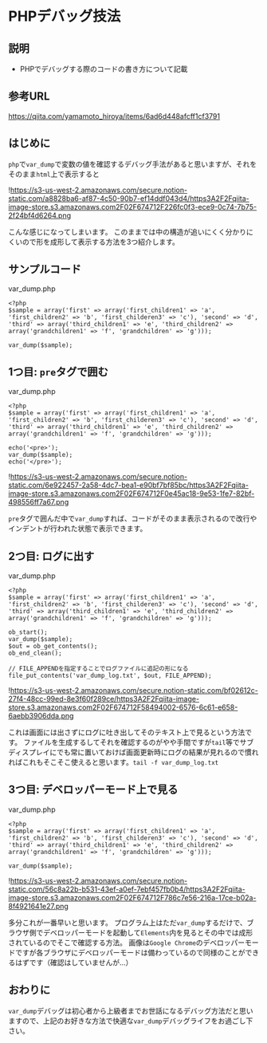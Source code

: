 # PHPデバッグ技法

## 説明
- PHPでデバッグする際のコードの書き方について記載

## 参考URL
https://qiita.com/yamamoto_hiroya/items/6ad6d448afcff1cf3791


## はじめに

`php`で`var_dump`で変数の値を確認するデバッグ手法があると思いますが、それをそのまま`html`上で表示すると

!https://s3-us-west-2.amazonaws.com/secure.notion-static.com/a8828ba6-af87-4c50-90b7-ef14ddf043d4/https3A2F2Fqiita-image-store.s3.amazonaws.com2F02F674712F226fc0f3-ece9-0c74-7b75-2f24bf4d6264.png

こんな感じになってしまいます。
 このままでは中の構造が追いにくく分かりにくいので形を成形して表示する方法を3つ紹介します。

## サンプルコード

var_dump.php

```
<?php
$sample = array('first' => array('first_children1' => 'a', 'first_children2' => 'b', 'first_childeren3' => 'c'), 'second' => 'd', 'third' => array('third_children1' => 'e', 'third_children2' => array('grandchildren1' => 'f', 'grandchildren' => 'g')));

var_dump($sample);

```

## 1つ目: `pre`タグで囲む

var_dump.php

```
<?php
$sample = array('first' => array('first_children1' => 'a', 'first_children2' => 'b', 'first_childeren3' => 'c'), 'second' => 'd', 'third' => array('third_children1' => 'e', 'third_children2' => array('grandchildren1' => 'f', 'grandchildren' => 'g')));

echo('<pre>');
var_dump($sample);
echo('</pre>');

```

!https://s3-us-west-2.amazonaws.com/secure.notion-static.com/6e922457-2a58-4dc7-bea1-e90bf7bf85bc/https3A2F2Fqiita-image-store.s3.amazonaws.com2F02F674712F0e45ac18-9e53-1fe7-82bf-498556ff7a67.png

`pre`タグで囲んだ中で`var_dump`すれば、コードがそのまま表示されるので改行やインデントが行われた状態で表示できます。

## 2つ目: ログに出す

var_dump.php

```
<?php
$sample = array('first' => array('first_children1' => 'a', 'first_children2' => 'b', 'first_childeren3' => 'c'), 'second' => 'd', 'third' => array('third_children1' => 'e', 'third_children2' => array('grandchildren1' => 'f', 'grandchildren' => 'g')));

ob_start();
var_dump($sample);
$out = ob_get_contents();
ob_end_clean();

// FILE_APPENDを指定することでログファイルに追記の形になる
file_put_contents('var_dump_log.txt', $out, FILE_APPEND);

```

!https://s3-us-west-2.amazonaws.com/secure.notion-static.com/bf02612c-27f4-48cc-99ed-8e3f60f289ce/https3A2F2Fqiita-image-store.s3.amazonaws.com2F02F674712F58494002-6576-6c61-e658-6aebb3906dda.png

これは画面には出さずにログに吐き出してそのテキスト上で見るという方法です。
 ファイルを生成するしてそれを確認するのがやや手間ですが`tail`等でサブディスプレイにでも常に置いておけば画面更新時にログの結果が見れるので慣れればこれもそこそこ使えると思います。`tail -f var_dump_log.txt`

## 3つ目: デベロッパーモード上で見る

var_dump.php

```
<?php
$sample = array('first' => array('first_children1' => 'a', 'first_children2' => 'b', 'first_childeren3' => 'c'), 'second' => 'd', 'third' => array('third_children1' => 'e', 'third_children2' => array('grandchildren1' => 'f', 'grandchildren' => 'g')));

var_dump($sample);

```

!https://s3-us-west-2.amazonaws.com/secure.notion-static.com/56c8a22b-b531-43ef-a0ef-7ebf457fb0b4/https3A2F2Fqiita-image-store.s3.amazonaws.com2F02F674712F786c7e56-216a-17ce-b02a-8f4921641e27.png

多分これが一番早いと思います。
 プログラム上はただ`var_dump`するだけで、ブラウザ側でデベロッパーモードを起動して`Elements`内を見るとその中では成形されているのでそこで確認する方法。
 画像は`Google Chrome`のデベロッパーモードですが各ブラウザにデベロッパーモードは備わっているので同様のことができるはずです（確認はしていませんが…）

## おわりに

`var_dump`デバッグは初心者から上級者までお世話になるデバッグ方法だと思いますので、上記のお好きな方法で快適な`var_dump`デバッグライフをお過ごし下さい。
